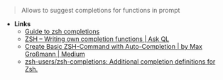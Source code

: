 > Allows to suggest completions for functions in prompt

- **Links**
	- [Guide to zsh completions](https://github.com/zsh-users/zsh-completions/blob/master/zsh-completions-howto.org)
	- [ZSH – Writing own completion functions | Ask QL](https://askql.wordpress.com/2011/01/11/zsh-writing-own-completion/)
	- [Create Basic ZSH-Command with Auto-Completion | by Max Großmann | Medium](https://caelis.medium.com/create-basic-zsh-command-with-auto-completion-cc069f971ba8)
	- [zsh-users/zsh-completions: Additional completion definitions for Zsh.](https://github.com/zsh-users/zsh-completions)